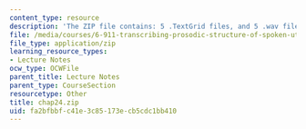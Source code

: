 ```yaml
---
content_type: resource
description: 'The ZIP file contains: 5 .TextGrid files, and 5 .wav files.'
file: /media/courses/6-911-transcribing-prosodic-structure-of-spoken-utterances-with-tobi-january-iap-2006/fa2bfbbfc41e3c85173ecb5cdc1bb410_chap24.zip
file_type: application/zip
learning_resource_types:
- Lecture Notes
ocw_type: OCWFile
parent_title: Lecture Notes
parent_type: CourseSection
resourcetype: Other
title: chap24.zip
uid: fa2bfbbf-c41e-3c85-173e-cb5cdc1bb410
---
```

